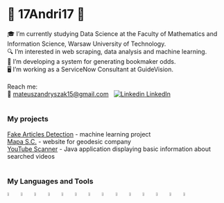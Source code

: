 # 👋 17Andri17 👋

🎓 I’m currently studying Data Science at the Faculty of Mathematics and Information Science, Warsaw University of Technology. </br>
🔍 I’m interested in web scraping, data analysis and machine learning. </br>
🎲 I’m developing a system for generating bookmaker odds. </br>
🖥️ I’m working as a ServiceNow Consultant at GuideVision. </br></br>
Reach me: <br>
📧 mateuszandryszak15@gmail.com &nbsp; [![Linkedin](https://i.stack.imgur.com/gVE0j.png) LinkedIn](https://www.linkedin.com/in/mateusz-andryszak-508403269/)

#

### My projects

[Fake Articles Detection](https://github.com/17Andri17/Fake-Article-Detection) - machine learning project
</br>
[Mapa S.C.](https://github.com/17Andri17/17Andri17/tree/main/WebPage%20-%20MAPA%20S.C) - website for geodesic company
</br>
[YouTube Scanner](https://github.com/bednarzm/zpoif_2022_projekt_genejam_andryszakm) - Java application displaying basic information about searched videos


#

### My Languages and Tools

<img align="left" alt="Python" width="4.6%" style="padding-right:1%" src="https://cdn.jsdelivr.net/gh/devicons/devicon/icons/python/python-plain.svg" />
<img align="left" alt="Pandas" width="4.6%" style="padding-right:1%" src="https://cdn.jsdelivr.net/gh/devicons/devicon/icons/pandas/pandas-original-wordmark.svg" />
<img align="left" alt="R" width="4.6%" style="padding-right:1%" src="https://cdn.jsdelivr.net/gh/devicons/devicon/icons/r/r-original.svg" />
<img align="left" alt="SQL" width="4.6%" style="padding-right:1%" src="https://cdn.jsdelivr.net/gh/devicons/devicon/icons/microsoftsqlserver/microsoftsqlserver-plain-wordmark.svg" />
<img align="left" alt="HTML" width="4.6%" style="padding-right:1%" src="https://cdn.jsdelivr.net/gh/devicons/devicon/icons/html5/html5-plain.svg" />
<img align="left" alt="CSS" width="4.6%" style="padding-right:1%" src="https://cdn.jsdelivr.net/gh/devicons/devicon/icons/css3/css3-plain.svg" />
<img align="left" alt="JavaScript" width="4.6%" style="padding-right:1%" src="https://cdn.jsdelivr.net/gh/devicons/devicon/icons/javascript/javascript-plain.svg" />
<img align="left" alt="Jupyter" width="4.6%" style="padding-right:1%" src="https://cdn.jsdelivr.net/gh/devicons/devicon/icons/jupyter/jupyter-original-wordmark.svg" />
<img align="left" alt="Java" width="4.6%" style="padding-right:1%" src="https://cdn.jsdelivr.net/gh/devicons/devicon/icons/java/java-original.svg"/>
<img align="left" alt="GitHub" width="4.6%" style="padding-right:1%" src="https://cdn.jsdelivr.net/gh/devicons/devicon/icons/github/github-original.svg" />
<img align="left" alt="MatLab" width="4.6%" style="padding-right:1%" src="https://cdn.jsdelivr.net/gh/devicons/devicon/icons/matlab/matlab-original.svg" />
<img align="left" alt="Markdown" width="4.6%" style="padding-right:1%" src="https://cdn.jsdelivr.net/gh/devicons/devicon/icons/markdown/markdown-original.svg" />
<img align="left" alt="Latex" width="4.6%" style="padding-right:1%" src="https://cdn.jsdelivr.net/gh/devicons/devicon/icons/latex/latex-original.svg" />
<img align="left" alt="Linux" width="4.6%" style="padding-right:1%" src="https://cdn.jsdelivr.net/gh/devicons/devicon/icons/linux/linux-original.svg" />
</br>




<!--
**17Andri17/17Andri17** is a ✨ _special_ ✨ repository because its `README.md` (this file) appears on your GitHub profile.

Here are some ideas to get you started:

- 🔭 I’m currently working on ...
- 🌱 I’m currently learning ...
- 👯 I’m looking to collaborate on ...
- 🤔 I’m looking for help with ...
- 💬 Ask me about ...
- 📫 How to reach me: ...
- 😄 Pronouns: ...
- ⚡ Fun fact: ...
-->
